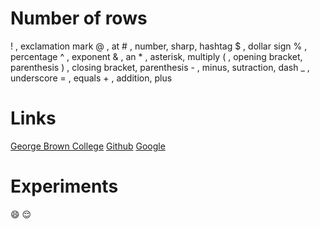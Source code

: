 # Number of rows
  ! , exclamation mark
  @ , at
  \# , number, sharp, hashtag
  $ , dollar sign
  % , percentage
  ^ , exponent
  & , an
  \* , asterisk, multiply
  ( , opening bracket, parenthesis
  ) , closing bracket, parenthesis
  \- , minus, sutraction, dash
  _ , underscore
  = , equals
 \+ , addition, plus

# Links
  [George Brown College](https://www.georgebrown.ca/)
  [Github](https://github.com/)
  [Google](https://www.google.ca/)

# Experiments
  😄
  😌
